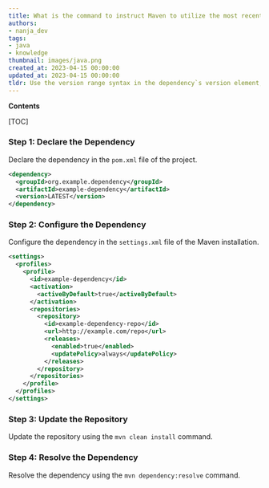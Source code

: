 ```yaml
---
title: What is the command to instruct Maven to utilize the most recent version of a dependency?
authors:
- nanja_dev
tags:
- java
- knowledge
thumbnail: images/java.png
created_at: 2023-04-15 00:00:00
updated_at: 2023-04-15 00:00:00
tldr: Use the version range syntax in the dependency`s version element, such as [1.0.0,2.0.0).
---
```


**Contents**

[TOC]

### Step 1: Declare the Dependency

Declare the dependency in the `pom.xml` file of the project.

```xml
<dependency>
  <groupId>org.example.dependency</groupId>
  <artifactId>example-dependency</artifactId>
  <version>LATEST</version>
</dependency>
```

### Step 2: Configure the Dependency

Configure the dependency in the `settings.xml` file of the Maven installation.

```xml
<settings>
  <profiles>
    <profile>
      <id>example-dependency</id>
      <activation>
        <activeByDefault>true</activeByDefault>
      </activation>
      <repositories>
        <repository>
          <id>example-dependency-repo</id>
          <url>http://example.com/repo</url>
          <releases>
            <enabled>true</enabled>
            <updatePolicy>always</updatePolicy>
          </releases>
        </repository>
      </repositories>
    </profile>
  </profiles>
</settings>
```

### Step 3: Update the Repository

Update the repository using the `mvn clean install` command.

### Step 4: Resolve the Dependency

Resolve the dependency using the `mvn dependency:resolve` command.
